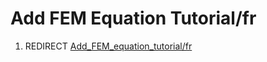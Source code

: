 # Add FEM Equation Tutorial/fr
1.  REDIRECT [Add\_FEM\_equation\_tutorial/fr](Add_FEM_equation_tutorial/fr.md)
